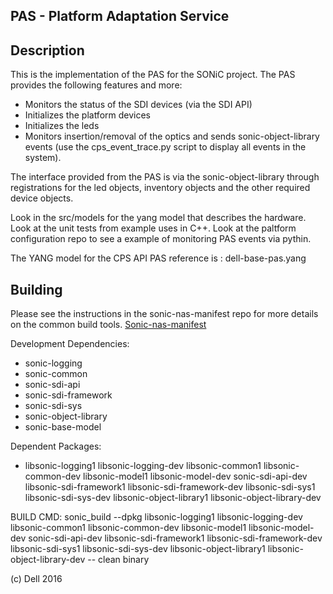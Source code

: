 PAS - Platform Adaptation Service
--------------------------------

Description
-----------
This is the implementation of the PAS for the SONiC project.
The PAS provides the following features and more:
* Monitors the status of the SDI devices  (via the SDI API)
* Initializes the platform devices
* Initializes the leds 
* Monitors insertion/removal of the optics and sends sonic-object-library events (use the cps_event_trace.py script to display all events in the system).

The interface provided from the PAS is via the sonic-object-library through registrations for the led objects, inventory objects and the other required device objects. 

Look in the src/models for the yang model that describes the hardware.
Look at the unit tests from example uses in C++.
Look at the paltform configuration repo to see a example of monitoring PAS events via pythin.

The YANG model for the CPS API PAS reference is : dell-base-pas.yang

Building
--------
Please see the instructions in the sonic-nas-manifest repo for more details on the common build tools.  [Sonic-nas-manifest](https://github.com/Azure/sonic-nas-manifest)

Development Dependencies:
 - sonic-logging
 - sonic-common
 - sonic-sdi-api
 - sonic-sdi-framework
 - sonic-sdi-sys
 - sonic-object-library
 - sonic-base-model

Dependent Packages:

 - libsonic-logging1 libsonic-logging-dev libsonic-common1 libsonic-common-dev  libsonic-model1 libsonic-model-dev sonic-sdi-api-dev libsonic-sdi-framework1  libsonic-sdi-framework-dev libsonic-sdi-sys1 libsonic-sdi-sys-dev libsonic-object-library1 libsonic-object-library-dev


BUILD CMD: sonic_build --dpkg libsonic-logging1 libsonic-logging-dev libsonic-common1 libsonic-common-dev  libsonic-model1 libsonic-model-dev sonic-sdi-api-dev libsonic-sdi-framework1  libsonic-sdi-framework-dev libsonic-sdi-sys1 libsonic-sdi-sys-dev libsonic-object-library1 libsonic-object-library-dev -- clean binary 


(c) Dell 2016

